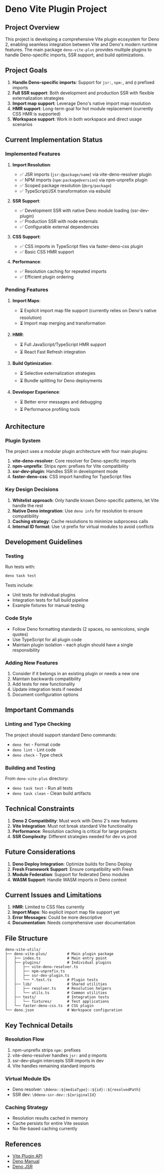 # Deno Vite Plugin Project

## Project Overview

This project is developing a comprehensive Vite plugin ecosystem for Deno 2, enabling seamless integration between Vite and Deno's modern runtime features. The main package `deno-vite-plus` provides multiple plugins to handle Deno-specific imports, SSR support, and build optimizations.

## Project Goals

1. **Handle Deno-specific imports**: Support for `jsr:`, `npm:`, and `@` prefixed imports
2. **Full SSR support**: Both development and production SSR with flexible externalization strategies
3. **Import map support**: Leverage Deno's native import map resolution
4. **HMR support**: Long-term goal for hot module replacement (currently CSS HMR is supported)
5. **Workspace support**: Work in both workspace and direct usage scenarios

## Current Implementation Status

### Implemented Features

1. **Import Resolution**:
   - ✅ JSR imports (`jsr:@package/name`) via vite-deno-resolver plugin
   - ✅ NPM imports (`npm:package@version`) via npm-unprefix plugin
   - ✅ Scoped package resolution (`@org/package`)
   - ✅ TypeScript/JSX transformation via esbuild

2. **SSR Support**:
   - ✅ Development SSR with native Deno module loading (ssr-dev-plugin)
   - ✅ Production SSR with node externals
   - ✅ Configurable external dependencies

3. **CSS Support**:
   - ✅ CSS imports in TypeScript files via faster-deno-css plugin
   - ✅ Basic CSS HMR support

4. **Performance**:
   - ✅ Resolution caching for repeated imports
   - ✅ Efficient plugin ordering

### Pending Features

1. **Import Maps**:
   - ⏳ Explicit import map file support (currently relies on Deno's native resolution)
   - ⏳ Import map merging and transformation

2. **HMR**:
   - ⏳ Full JavaScript/TypeScript HMR support
   - ⏳ React Fast Refresh integration

3. **Build Optimization**:
   - ⏳ Selective externalization strategies
   - ⏳ Bundle splitting for Deno deployments

4. **Developer Experience**:
   - ⏳ Better error messages and debugging
   - ⏳ Performance profiling tools

## Architecture

### Plugin System

The project uses a modular plugin architecture with four main plugins:

1. **vite-deno-resolver**: Core resolver for Deno-specific imports
2. **npm-unprefix**: Strips npm: prefixes for Vite compatibility
3. **ssr-dev-plugin**: Handles SSR in development mode
4. **faster-deno-css**: CSS import handling for TypeScript files

### Key Design Decisions

1. **Whitelist approach**: Only handle known Deno-specific patterns, let Vite handle the rest
2. **Native Deno integration**: Use `deno info` for resolution to ensure compatibility
3. **Caching strategy**: Cache resolutions to minimize subprocess calls
4. **Internal ID format**: Use `\0` prefix for virtual modules to avoid conflicts

## Development Guidelines

### Testing

Run tests with:
```bash
deno task test
```

Tests include:
- Unit tests for individual plugins
- Integration tests for full build pipeline
- Example fixtures for manual testing

### Code Style

- Follow Deno formatting standards (2 spaces, no semicolons, single quotes)
- Use TypeScript for all plugin code
- Maintain plugin isolation - each plugin should have a single responsibility

### Adding New Features

1. Consider if it belongs in an existing plugin or needs a new one
2. Maintain backwards compatibility
3. Add tests for new functionality
4. Update integration tests if needed
5. Document configuration options

## Important Commands

### Linting and Type Checking

The project should support standard Deno commands:
- `deno fmt` - Format code
- `deno lint` - Lint code
- `deno check` - Type check

### Building and Testing

From `deno-vite-plus` directory:
- `deno task test` - Run all tests
- `deno task clean` - Clean build artifacts

## Technical Constraints

1. **Deno 2 Compatibility**: Must work with Deno 2's new features
2. **Vite Integration**: Must not break standard Vite functionality
3. **Performance**: Resolution caching is critical for large projects
4. **SSR Complexity**: Different strategies needed for dev vs prod

## Future Considerations

1. **Deno Deploy Integration**: Optimize builds for Deno Deploy
2. **Fresh Framework Support**: Ensure compatibility with Fresh
3. **Module Federation**: Support for federated Deno modules
4. **WASM Support**: Handle WASM imports in Deno context

## Current Issues and Limitations

1. **HMR**: Limited to CSS files currently
2. **Import Maps**: No explicit import map file support yet
3. **Error Messages**: Could be more descriptive
4. **Documentation**: Needs comprehensive user documentation

## File Structure

```
deno-vite-utils/
├── deno-vite-plus/         # Main plugin package
│   ├── index.ts            # Main entry point
│   ├── plugins/            # Individual plugins
│   │   ├── vite-deno-resolver.ts
│   │   ├── npm-unprefix.ts
│   │   ├── ssr-dev-plugin.ts
│   │   └── *.test.ts       # Plugin tests
│   ├── lib/                # Shared utilities
│   │   ├── resolver.ts     # Resolution helpers
│   │   └── utils.ts        # Common utilities
│   ├── tests/              # Integration tests
│   │   └── fixtures/       # Test applications
│   └── faster-deno-css.ts  # CSS plugin
└── deno.json               # Workspace configuration
```

## Key Technical Details

### Resolution Flow

1. npm-unprefix strips `npm:` prefixes
2. vite-deno-resolver handles `jsr:` and `@` imports
3. ssr-dev-plugin intercepts SSR imports in dev
4. Vite handles remaining standard imports

### Virtual Module IDs

- Deno resolver: `\0deno::${mediaType}::${id}::${resolvedPath}`
- SSR dev: `\0deno-ssr-dev::${originalId}`

### Caching Strategy

- Resolution results cached in memory
- Cache persists for entire Vite session
- No file-based caching currently

## References

- [Vite Plugin API](https://vitejs.dev/guide/api-plugin.html)
- [Deno Manual](https://deno.land/manual)
- [Deno JSR](https://jsr.io)